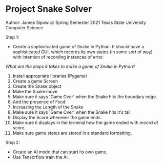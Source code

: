 # Project Snake Solver
Author: James Sipowicz
Spring Semester 2021
Texas State University Computer Science

Step 1:
- Create a sophisticated game of Snake in Python. It should have a sophisticated GUI, 
  which records its own states (in some sort of way) with intention of recording instances
  of error.
  
*What are the steps it takes to make a game of Snake in Python?*

1. Install appropriate libraries (Pygame)
2. Create a game Screen
3. Create the Snake object
4. Make the Snake move.
5. Make sure it says 'Game Over' when the Snake hits the boundary edge.
7. Add the presence of Food
8. Increasing the Length of the Snake
9. Make sure it says 'Game Over' when the Snake hits it's tail.
10. Display the Score whenever the game ends.
11. Make sure it displays in the terminal how the game ended with record of score.
12. Make sure game states are stored in a standard formatting.

Step 2:
- Create an AI mode that can start its own game.
- Use Tensorflow train the AI.
